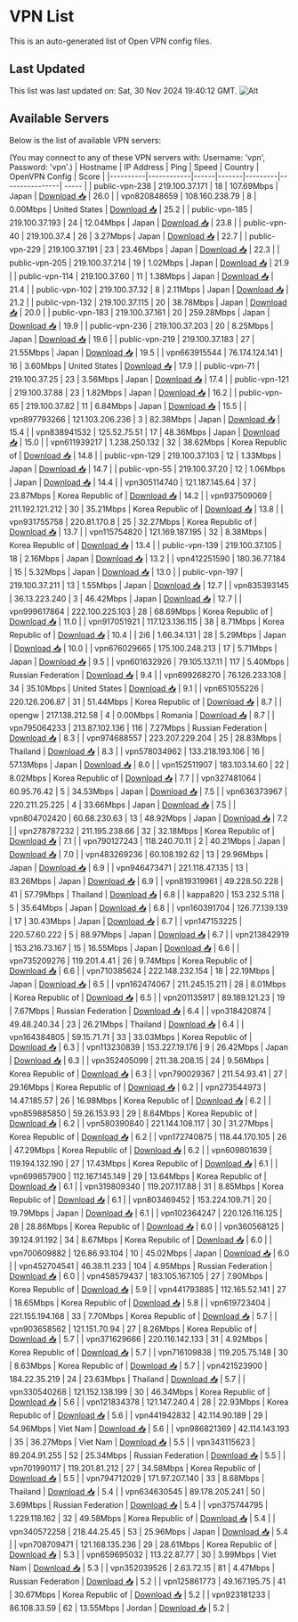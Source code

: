 # VPN List

This is an auto-generated list of Open VPN config files.

## Last Updated

This list was last updated on: Sat, 30 Nov 2024 19:40:12 GMT.
![Alt](https://repobeats.axiom.co/api/embed/186b98318ef1479477931607c1ad7d823f12451f.svg "Repobeats analytics image")

## Available Servers

Below is the list of available VPN servers:

(You may connect to any of these VPN servers with: Username: 'vpn', Password: 'vpn'.)
| Hostname | IP Address | Ping | Speed | Country | OpenVPN Config | Score |
|----------|------------|------|-------|---------|----------------| ----- |
| public-vpn-238 | 219.100.37.171 | 18 | 107.69Mbps | Japan | [Download 📥](./configs/server_0_JP.ovpn) | 26.0 |
| vpn820848659 | 108.160.238.79 | 8 | 0.00Mbps | United States | [Download 📥](./configs/server_1_US.ovpn) | 25.2 |
| public-vpn-185 | 219.100.37.193 | 24 | 12.04Mbps | Japan | [Download 📥](./configs/server_2_JP.ovpn) | 23.8 |
| public-vpn-40 | 219.100.37.4 | 26 | 3.27Mbps | Japan | [Download 📥](./configs/server_3_JP.ovpn) | 22.7 |
| public-vpn-229 | 219.100.37.191 | 23 | 23.46Mbps | Japan | [Download 📥](./configs/server_4_JP.ovpn) | 22.3 |
| public-vpn-205 | 219.100.37.214 | 19 | 1.02Mbps | Japan | [Download 📥](./configs/server_5_JP.ovpn) | 21.9 |
| public-vpn-114 | 219.100.37.60 | 11 | 1.38Mbps | Japan | [Download 📥](./configs/server_6_JP.ovpn) | 21.4 |
| public-vpn-102 | 219.100.37.32 | 8 | 2.11Mbps | Japan | [Download 📥](./configs/server_7_JP.ovpn) | 21.2 |
| public-vpn-132 | 219.100.37.115 | 20 | 38.78Mbps | Japan | [Download 📥](./configs/server_8_JP.ovpn) | 20.0 |
| public-vpn-183 | 219.100.37.161 | 20 | 259.28Mbps | Japan | [Download 📥](./configs/server_9_JP.ovpn) | 19.9 |
| public-vpn-236 | 219.100.37.203 | 20 | 8.25Mbps | Japan | [Download 📥](./configs/server_10_JP.ovpn) | 19.6 |
| public-vpn-219 | 219.100.37.183 | 27 | 21.55Mbps | Japan | [Download 📥](./configs/server_11_JP.ovpn) | 19.5 |
| vpn663915544 | 76.174.124.141 | 16 | 3.60Mbps | United States | [Download 📥](./configs/server_12_US.ovpn) | 17.9 |
| public-vpn-71 | 219.100.37.25 | 23 | 3.56Mbps | Japan | [Download 📥](./configs/server_13_JP.ovpn) | 17.4 |
| public-vpn-121 | 219.100.37.88 | 23 | 1.82Mbps | Japan | [Download 📥](./configs/server_14_JP.ovpn) | 16.2 |
| public-vpn-65 | 219.100.37.82 | 11 | 6.84Mbps | Japan | [Download 📥](./configs/server_15_JP.ovpn) | 15.5 |
| vpn897793266 | 121.103.206.236 | 3 | 82.38Mbps | Japan | [Download 📥](./configs/server_16_JP.ovpn) | 15.4 |
| vpn838941532 | 125.52.75.51 | 17 | 48.36Mbps | Japan | [Download 📥](./configs/server_17_JP.ovpn) | 15.0 |
| vpn611939217 | 1.238.250.132 | 32 | 38.62Mbps | Korea Republic of | [Download 📥](./configs/server_18_KR.ovpn) | 14.8 |
| public-vpn-129 | 219.100.37.103 | 12 | 1.33Mbps | Japan | [Download 📥](./configs/server_19_JP.ovpn) | 14.7 |
| public-vpn-55 | 219.100.37.20 | 12 | 1.06Mbps | Japan | [Download 📥](./configs/server_20_JP.ovpn) | 14.4 |
| vpn305114740 | 121.187.145.64 | 37 | 23.87Mbps | Korea Republic of | [Download 📥](./configs/server_21_KR.ovpn) | 14.2 |
| vpn937509069 | 211.192.121.212 | 30 | 35.21Mbps | Korea Republic of | [Download 📥](./configs/server_22_KR.ovpn) | 13.8 |
| vpn931755758 | 220.81.170.8 | 25 | 32.27Mbps | Korea Republic of | [Download 📥](./configs/server_23_KR.ovpn) | 13.7 |
| vpn115754820 | 121.169.187.195 | 32 | 8.38Mbps | Korea Republic of | [Download 📥](./configs/server_24_KR.ovpn) | 13.4 |
| public-vpn-139 | 219.100.37.105 | 18 | 2.16Mbps | Japan | [Download 📥](./configs/server_25_JP.ovpn) | 13.2 |
| vpn412251590 | 180.36.77.184 | 15 | 5.32Mbps | Japan | [Download 📥](./configs/server_26_JP.ovpn) | 13.0 |
| public-vpn-197 | 219.100.37.211 | 13 | 1.55Mbps | Japan | [Download 📥](./configs/server_27_JP.ovpn) | 12.7 |
| vpn835393145 | 36.13.223.240 | 3 | 46.42Mbps | Japan | [Download 📥](./configs/server_28_JP.ovpn) | 12.7 |
| vpn999617864 | 222.100.225.103 | 28 | 68.69Mbps | Korea Republic of | [Download 📥](./configs/server_29_KR.ovpn) | 11.0 |
| vpn917051921 | 117.123.136.115 | 38 | 8.71Mbps | Korea Republic of | [Download 📥](./configs/server_30_KR.ovpn) | 10.4 |
| 2i6 | 1.66.34.131 | 28 | 5.29Mbps | Japan | [Download 📥](./configs/server_31_JP.ovpn) | 10.0 |
| vpn676029665 | 175.100.248.213 | 17 | 5.71Mbps | Japan | [Download 📥](./configs/server_32_JP.ovpn) | 9.5 |
| vpn601632926 | 79.105.137.11 | 117 | 5.40Mbps | Russian Federation | [Download 📥](./configs/server_33_RU.ovpn) | 9.4 |
| vpn699268270 | 76.126.233.108 | 34 | 35.10Mbps | United States | [Download 📥](./configs/server_34_US.ovpn) | 9.1 |
| vpn651055226 | 220.126.206.87 | 31 | 51.44Mbps | Korea Republic of | [Download 📥](./configs/server_35_KR.ovpn) | 8.7 |
| opengw | 217.138.212.58 | 4 | 0.00Mbps | Romania | [Download 📥](./configs/server_36_RO.ovpn) | 8.7 |
| vpn795064233 | 213.87.102.136 | 116 | 7.27Mbps | Russian Federation | [Download 📥](./configs/server_37_RU.ovpn) | 8.3 |
| vpn974688557 | 223.207.229.204 | 25 | 28.83Mbps | Thailand | [Download 📥](./configs/server_38_TH.ovpn) | 8.3 |
| vpn578034962 | 133.218.193.106 | 16 | 57.13Mbps | Japan | [Download 📥](./configs/server_39_JP.ovpn) | 8.0 |
| vpn152511907 | 183.103.14.60 | 22 | 8.02Mbps | Korea Republic of | [Download 📥](./configs/server_40_KR.ovpn) | 7.7 |
| vpn327481064 | 60.95.76.42 | 5 | 34.53Mbps | Japan | [Download 📥](./configs/server_41_JP.ovpn) | 7.5 |
| vpn636373967 | 220.211.25.225 | 4 | 33.66Mbps | Japan | [Download 📥](./configs/server_42_JP.ovpn) | 7.5 |
| vpn804702420 | 60.68.230.63 | 13 | 48.92Mbps | Japan | [Download 📥](./configs/server_43_JP.ovpn) | 7.2 |
| vpn278787232 | 211.195.238.66 | 32 | 32.18Mbps | Korea Republic of | [Download 📥](./configs/server_44_KR.ovpn) | 7.1 |
| vpn790127243 | 118.240.70.11 | 2 | 40.21Mbps | Japan | [Download 📥](./configs/server_45_JP.ovpn) | 7.0 |
| vpn483269236 | 60.108.192.62 | 13 | 29.96Mbps | Japan | [Download 📥](./configs/server_46_JP.ovpn) | 6.9 |
| vpn946473471 | 221.118.47.135 | 13 | 83.26Mbps | Japan | [Download 📥](./configs/server_47_JP.ovpn) | 6.9 |
| vpn819319961 | 49.228.50.228 | 41 | 57.79Mbps | Thailand | [Download 📥](./configs/server_48_TH.ovpn) | 6.8 |
| kappa820 | 153.232.5.118 | 5 | 35.64Mbps | Japan | [Download 📥](./configs/server_49_JP.ovpn) | 6.8 |
| vpn160391704 | 126.77.139.139 | 17 | 30.43Mbps | Japan | [Download 📥](./configs/server_50_JP.ovpn) | 6.7 |
| vpn147153225 | 220.57.60.222 | 5 | 88.97Mbps | Japan | [Download 📥](./configs/server_51_JP.ovpn) | 6.7 |
| vpn213842919 | 153.216.73.167 | 15 | 16.55Mbps | Japan | [Download 📥](./configs/server_52_JP.ovpn) | 6.6 |
| vpn735209276 | 119.201.4.41 | 26 | 9.74Mbps | Korea Republic of | [Download 📥](./configs/server_53_KR.ovpn) | 6.6 |
| vpn710385624 | 222.148.232.154 | 18 | 22.19Mbps | Japan | [Download 📥](./configs/server_54_JP.ovpn) | 6.5 |
| vpn162474067 | 211.245.15.211 | 28 | 8.01Mbps | Korea Republic of | [Download 📥](./configs/server_55_KR.ovpn) | 6.5 |
| vpn201135917 | 89.189.121.23 | 19 | 7.67Mbps | Russian Federation | [Download 📥](./configs/server_56_RU.ovpn) | 6.4 |
| vpn318420874 | 49.48.240.34 | 23 | 26.21Mbps | Thailand | [Download 📥](./configs/server_57_TH.ovpn) | 6.4 |
| vpn164384805 | 59.15.71.71 | 33 | 33.03Mbps | Korea Republic of | [Download 📥](./configs/server_58_KR.ovpn) | 6.3 |
| vpn113230839 | 153.227.19.176 | 9 | 26.42Mbps | Japan | [Download 📥](./configs/server_59_JP.ovpn) | 6.3 |
| vpn352405099 | 211.38.208.15 | 24 | 9.56Mbps | Korea Republic of | [Download 📥](./configs/server_60_KR.ovpn) | 6.3 |
| vpn790029367 | 211.54.93.41 | 27 | 29.16Mbps | Korea Republic of | [Download 📥](./configs/server_61_KR.ovpn) | 6.2 |
| vpn273544973 | 14.47.185.57 | 26 | 16.98Mbps | Korea Republic of | [Download 📥](./configs/server_62_KR.ovpn) | 6.2 |
| vpn859885850 | 59.26.153.93 | 29 | 8.64Mbps | Korea Republic of | [Download 📥](./configs/server_63_KR.ovpn) | 6.2 |
| vpn580390840 | 221.144.108.117 | 30 | 31.27Mbps | Korea Republic of | [Download 📥](./configs/server_64_KR.ovpn) | 6.2 |
| vpn172740875 | 118.44.170.105 | 26 | 47.29Mbps | Korea Republic of | [Download 📥](./configs/server_65_KR.ovpn) | 6.2 |
| vpn609801639 | 119.194.132.190 | 27 | 17.43Mbps | Korea Republic of | [Download 📥](./configs/server_66_KR.ovpn) | 6.1 |
| vpn699857900 | 112.167.145.149 | 29 | 13.64Mbps | Korea Republic of | [Download 📥](./configs/server_67_KR.ovpn) | 6.1 |
| vpn319809340 | 119.207.117.88 | 31 | 8.85Mbps | Korea Republic of | [Download 📥](./configs/server_68_KR.ovpn) | 6.1 |
| vpn803469452 | 153.224.109.71 | 20 | 19.79Mbps | Japan | [Download 📥](./configs/server_69_JP.ovpn) | 6.1 |
| vpn102364247 | 220.126.116.125 | 28 | 28.86Mbps | Korea Republic of | [Download 📥](./configs/server_70_KR.ovpn) | 6.0 |
| vpn360568125 | 39.124.91.192 | 34 | 8.67Mbps | Korea Republic of | [Download 📥](./configs/server_71_KR.ovpn) | 6.0 |
| vpn700609882 | 126.86.93.104 | 10 | 45.02Mbps | Japan | [Download 📥](./configs/server_72_JP.ovpn) | 6.0 |
| vpn452704541 | 46.38.11.233 | 104 | 4.95Mbps | Russian Federation | [Download 📥](./configs/server_73_RU.ovpn) | 6.0 |
| vpn458579437 | 183.105.167.105 | 27 | 7.90Mbps | Korea Republic of | [Download 📥](./configs/server_74_KR.ovpn) | 5.9 |
| vpn441793885 | 112.165.52.141 | 27 | 18.65Mbps | Korea Republic of | [Download 📥](./configs/server_75_KR.ovpn) | 5.8 |
| vpn619723404 | 221.155.194.168 | 33 | 7.70Mbps | Korea Republic of | [Download 📥](./configs/server_76_KR.ovpn) | 5.7 |
| vpn903658562 | 121.151.70.94 | 27 | 8.26Mbps | Korea Republic of | [Download 📥](./configs/server_77_KR.ovpn) | 5.7 |
| vpn371629666 | 220.116.142.133 | 31 | 4.92Mbps | Korea Republic of | [Download 📥](./configs/server_78_KR.ovpn) | 5.7 |
| vpn716109838 | 119.205.75.148 | 30 | 8.63Mbps | Korea Republic of | [Download 📥](./configs/server_79_KR.ovpn) | 5.7 |
| vpn421523900 | 184.22.35.219 | 24 | 23.63Mbps | Thailand | [Download 📥](./configs/server_80_TH.ovpn) | 5.7 |
| vpn330540268 | 121.152.138.199 | 30 | 46.34Mbps | Korea Republic of | [Download 📥](./configs/server_81_KR.ovpn) | 5.6 |
| vpn121834378 | 121.147.240.4 | 28 | 22.93Mbps | Korea Republic of | [Download 📥](./configs/server_82_KR.ovpn) | 5.6 |
| vpn441942832 | 42.114.90.189 | 29 | 54.96Mbps | Viet Nam | [Download 📥](./configs/server_83_VN.ovpn) | 5.6 |
| vpn986821369 | 42.114.143.193 | 35 | 36.27Mbps | Viet Nam | [Download 📥](./configs/server_84_VN.ovpn) | 5.5 |
| vpn343115623 | 89.204.91.255 | 52 | 25.34Mbps | Russian Federation | [Download 📥](./configs/server_85_RU.ovpn) | 5.5 |
| vpn701990117 | 119.201.81.212 | 27 | 34.58Mbps | Korea Republic of | [Download 📥](./configs/server_86_KR.ovpn) | 5.5 |
| vpn794712029 | 171.97.207.140 | 33 | 8.68Mbps | Thailand | [Download 📥](./configs/server_87_TH.ovpn) | 5.4 |
| vpn634630545 | 89.178.205.241 | 50 | 3.69Mbps | Russian Federation | [Download 📥](./configs/server_88_RU.ovpn) | 5.4 |
| vpn375744795 | 1.229.118.162 | 32 | 49.58Mbps | Korea Republic of | [Download 📥](./configs/server_89_KR.ovpn) | 5.4 |
| vpn340572258 | 218.44.25.45 | 53 | 25.96Mbps | Japan | [Download 📥](./configs/server_90_JP.ovpn) | 5.4 |
| vpn708709471 | 121.168.135.236 | 29 | 28.61Mbps | Korea Republic of | [Download 📥](./configs/server_91_KR.ovpn) | 5.3 |
| vpn659695032 | 113.22.87.77 | 30 | 3.99Mbps | Viet Nam | [Download 📥](./configs/server_92_VN.ovpn) | 5.3 |
| vpn352039526 | 2.63.72.15 | 81 | 4.47Mbps | Russian Federation | [Download 📥](./configs/server_93_RU.ovpn) | 5.2 |
| vpn125861773 | 49.167.195.75 | 41 | 30.67Mbps | Korea Republic of | [Download 📥](./configs/server_94_KR.ovpn) | 5.2 |
| vpn923181233 | 86.108.33.59 | 62 | 13.55Mbps | Jordan | [Download 📥](./configs/server_95_JO.ovpn) | 5.2 |
